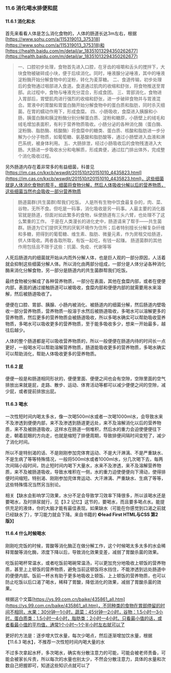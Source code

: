 ### 11.6 消化喝水排便和屁
#### 11.6.1 消化和水
首先来看看人体是怎么消化食物的，人体的肠道长达3m左右，根据[https://www.sohu.com/a/115319013_375318](https://www.sohu.com/a/115319013_375318)和[https://health.baidu.com/m/detail/ar_18351013294350262677](https://health.baidu.com/m/detail/ar_18351013294350262677)

>一、口腔初步处理，食物首先进入口腔，在牙齿的咀嚼和舌头的搅拌下，大块食物被破碎成小块，便于后续消化。同时，唾液腺分泌唾液，其中的唾液淀粉酶开始分解食物中的淀粉，转化为麦芽糖。
>二、食道传输，初步处理后的食物通过咽部进入食道。食道通过肌肉的收缩和舒张，将食物推送至胃部。此过程中，食物与唾液充分混合，形成食团。
>三、胃部消化，食物进入胃部后，胃壁肌肉进行强烈的收缩和舒张，进一步破碎食物并与胃液混合。胃液中的胃酸和胃蛋白酶开始分解食物中的蛋白质和脂肪，同时杀灭细菌。在胃的蠕动作用下，形成食糜。
>四、小肠吸收，食糜进入胰腺和小肠，胰蛋白酶和胰淀粉酶分别分解蛋白质、淀粉和糖原，小肠壁上的绒毛和绒毛增加表面积，有利于营养物质吸收。小肠分泌的各种消化酶（蛋白酶、淀粉酶、脂肪酶、核酸酶）将食糜中的糖类、蛋白质、核酸和脂肪进一步分解为小分子物质，如葡萄糖、氨基酸和脂肪酸等，通过小肠壁进入血液和淋巴系统，被身体利用。
>五、大肠排泄，经过小肠吸收后的食物残渣进入大肠。大肠进一步吸收水分和电解质，形成粪便，通过肛门排出体外，完成整个消化吸收过程。

另外肠道内存在着非常多的有益细菌，科普见[https://im.cas.cn/kxcb/wswdjt/201510/t20151010_4435823.html](https://im.cas.cn/kxcb/wswdjt/201510/t20151010_4435823.html)，这些细菌就是人体消化食物的帮手，细菌将食物分解，然后人体吸收分解以后的营养物质，这些细菌当然也会吸收一部分营养物质

>肠道菌群(共生菌群)帮我们吃饭。
>人是所有生物中饮食最复杂的，肉、菜、谷物，无所不食。但吃是一码事，消化吸收是另一码事。人最主要的消化器官就是肠道，但面对如此繁多的食物，纵使肠道有三头六臂，也处理不了这么繁重的工作。 
>于是在人类漫长的进化史中，肠道请来了帮手——共生菌群。肠道为它们提供天然的厌氧环境作为住所；后者特别擅长分解复杂纤维和多糖，把得到的葡萄糖、维生素、脂肪、微量元素，作为房租交给肠道，供人体吸收。两者各取所取，有饭一起吃，有钱一起赚。 
>肠道菌群的其他作用包括且不限于这些：抗菌、免疫、代谢等等

人死后肠道内的细菌就开始从内而外分解人体，也是巨人观的一部分原因，人活着就会抑制这些细菌分解人体。所以消化由两部分组成，一部分是人体分泌各种消化酶来消化分解食物，另一部分是肠道内的共生菌群帮我们吃饭。

最终食物被分解成了各种营养物质，一部分在表面，其他在食糜内部，或者在便便内部，表面的通过接触肠道可以被吸收，食糜内部和便便内部的就需要用水来溶解，然后被肠道吸收了。

便便在口腔、胃部、胰腺、小肠内被消化、被肠道内的细菌分解，然后肠道内壁吸收一部分营养物质，营养物质一般溶于水然后被肠道吸收，多喝水可以溶解更多的营养物质，然后更多的营养物质会被肠道吸收，所以多喝水确实可以帮助吸收营养物质，多喝水可以吸收更多的营养物质，至于能多吸收多少，想来一开始最多，越往后越少。

人体的整个肠道都是可以吸收营养物质的，所以一般便便在肠道内待的时间长一点更好，一般喝水可以帮助溶解营养物质，肠道能吸收更多的营养物质，多喝水确实可以帮助消化，帮助人体吸收更多的营养物质。

#### 11.6.2 屁
便便一般是和肠道相同形状的，便便里面、便便之间也会有空隙，空隙里面的空气排放出来就是屁，走路、散步、运动、体育活动等都可以减少便便之间的空隙，减少屁，或者提前排放出屁。

#### 11.6.3 喝水
一次性短时间内喝太多水，像一次喝500ml水或者一次喝1000ml水，会导致水来不及渗透到便便内部，来不及渗透到肠道更远处，来不及溶解消化以后的营养物质，来不及被肠道吸收，这样水在肠道一侧堆积，然后水的重力会迫使便便往下走，朝着屁眼的方向走，也就是缩短了排便周期，导致排便间隔时间变短了，减少了消化时间。

所以不是特别渴的话、不是刚刚参加完体育运动、不是大汗淋漓、不是严重缺水、不是生病了等等特殊情况，一般将500ml水或者1000ml水，分几次喝下去，每两次间隔小段时间，防止短时间内喝下大量水，水来不及渗透，来不及溶解营养物质，来不及被肠道吸收，导致水堆积在一侧，水的重力迫使便便向下滑动，使得排便时间缩短。特别渴、刚刚参加完体育运动、大汗淋漓、严重缺水、生病了等等，这些特殊情况当然另当别论。

相关【缺水会影响学习效果，水分不足会导致学习效率下降很多，所以该喝水还是要喝水，及时排尿就行，见【3.2 记忆】这节的，要喝水，而且要多喝点水。能提供充足的液体，你的大脑才能有最佳表现。如果缺水（可能在你感觉到口渴之前就已经缺水了），学习能力就会下降。来自书籍的 **《Head First HTML与CSS 第2版》**】

#### 11.6.4 什么时候喝水
刚刚吃完饭的时候，胃酸等消化酶正在做分解工作，这个时候喝太多太多的水会稀释胃酸等消化酶，浓度下降以后，导致消化效果变差，减弱了胃酸杀菌的效果。

吃饭前喝杯常温水，或者吃饭前喝碗常温汤，可以更加充分地吸收上顿饭的营养物质，甚至上上顿饭的营养物质，避免当前这顿饭将水挡住，不能渗透到远处肠道中的便便内部。饭前一杯水有助于更多地吸收上顿饭、上上顿饭的营养物质，也可以防止吃饭以后口渴了喝水，稀释了胃酸，降低消化的效果，减弱了胃酸杀菌的效果。

根据这个文篇[https://ys.99.com.cn/baike/435861_all.htm](https://ys.99.com.cn/baike/435861_all.htm)，不同种类的食物在胃部停留的时间不相同，水果：30分钟—1小时，蔬菜：45分钟—2小时，谷物：1.5小时—3小时，蛋白质类：1.5小时—4小时，脂肪类：2小时—4小时。只看最小值的话，或者看最小值的平均值，通常1个小时～1个半小时左右就可以了

更好的方法是：逐步增大饮水量，每次少喝点，然后逐渐增加饮水量，根据【11.6.3 喝水】，不推荐一次性短时间内喝大量的水

不过多次拿起水杯，多次喝水，确实有分散注意力的可能，可能会被老师责备，可能会被家长斥责，所以每次的水量也别太少，不然会分散注意力，具体的水量和次数自己把握即可，知道这些知识点就可以了
